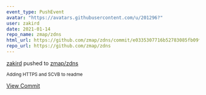 ```yaml
---
event_type: PushEvent
avatar: "https://avatars.githubusercontent.com/u/201296?"
user: zakird
date: 2021-01-14
repo_name: zmap/zdns
html_url: https://github.com/zmap/zdns/commit/e0335307716b52783085fb09fa5c67546cd23468
repo_url: https://github.com/zmap/zdns
---
```


<a href='https://github.com/zakird' target='_blank'>zakird</a> pushed to <a href='https://github.com/zmap/zdns' target='_blank'>zmap/zdns</a>

<small>Adding HTTPS and SCVB to readme</small>

<a href='https://github.com/zmap/zdns/commit/e0335307716b52783085fb09fa5c67546cd23468' target='_blank'>View Commit</a>
